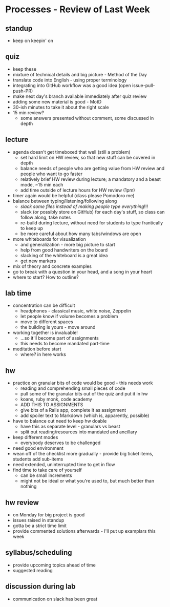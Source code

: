 # Processes - Review of Last Week

## standup 
* keep on keepin' on

## quiz
* keep these
* mixture of technical details and big picture - Method of the Day
* translate code into English - using proper terminology
* integrating into GitHub workflow was a good idea (open issue-pull-push-PR)
* make next day's branch available immediately after quiz review
* adding some new material is good - MotD
* 30-ish minutes to take it about the right scale
* 15 min review? 
  * some answers presented without comment, some discussed in depth

## lecture
* agenda doesn't get timeboxed that well (still a problem)
  * set hard limit on HW review, so that new stuff can be covered in depth
  * balance needs of people who are getting value from HW review and people who want to go faster
  * relatively brief HW review during lecture; a mandatory and a beast mode, ~15 min each
  * add time outside of lecture hours for HW review (1pm)
* timer again would be helpful (class please Pomodoro me)
* balance between typing/listening/following along
  * _slack some files instead of making people type everything_!!!
  * slack (or possibly store on GitHub) for each day's stuff, so class can follow along, take notes
  * re-build during lecture, without need for students to type frantically to keep up
  * be more careful about how many tabs/windows are open
* more whiteboards for visualization
  * and generalization - more big picture to start
  * help from good handwriters on the board
  * slacking of the whiteboard is a great idea
  * get new markers
* mix of theory and concrete examples
* go to break with a question in your head, and a song in your heart
* where to start? How to outline?

## lab time
* concentration can be difficult 
  * headphones - classical music, white noise, Zeppelin
  * let people know if volume becomes a problem
  * move to different spaces
  * the building is yours - move around
* working together is invaluable!
  * ...so it'll become part of assignments
  * this needs to become mandated part-time
* meditation before start
  * where? in here works

## hw
* practice on granular bits of code would be good - this needs work
  * reading and comprehending small pieces of code
  * pull some of the granular bits out of the quiz and put it in hw
  * koans, ruby monk, code academy
  * ADD THIS TO ASSIGNMENTS
  * give bits of a Rails app, complete it as assignment
  * add spoiler text to Markdown (which is, apparently, possible)
* have to balance out need to keep hw doable
  * have this as separate level - granulars vs beast
  * split out reading/resources into mandated and ancillary
* keep different modes
  * everybody deserves to be challenged
* need good environment
* wean off of the checklist more gradually - provide big ticket items, students add sub-items
* need extended, uninterrupted time to get in flow
* find time to take care of yourself
  * can be small increments
  * might not be ideal or what you're used to, but
    much better than nothing

## hw review
* on Monday for big project is good
* issues raised in standup
* gotta be a strict time limit
* provide commented solutions afterwards - I'll put up examplars this week

## syllabus/scheduling
* provide upcoming topics ahead of time
* suggested reading

## discussion during lab
* communication on slack has been great
